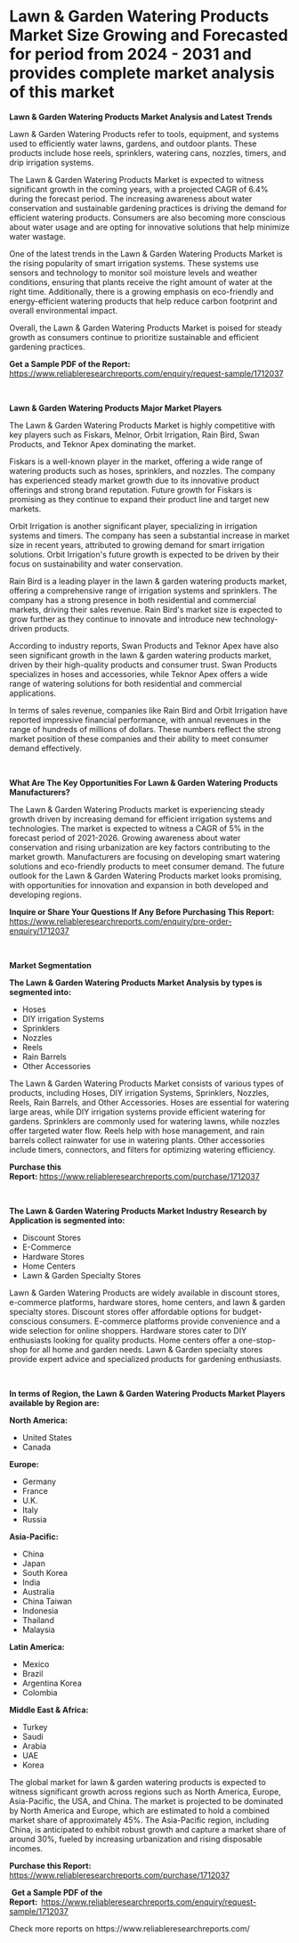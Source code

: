 <p><h1>Lawn & Garden Watering Products Market Size Growing and Forecasted for period from 2024 - 2031 and provides complete market analysis of this market</h1></p><p><strong>Lawn & Garden Watering Products Market Analysis and Latest Trends</strong></p>
<p><p>Lawn & Garden Watering Products refer to tools, equipment, and systems used to efficiently water lawns, gardens, and outdoor plants. These products include hose reels, sprinklers, watering cans, nozzles, timers, and drip irrigation systems.</p><p>The Lawn & Garden Watering Products Market is expected to witness significant growth in the coming years, with a projected CAGR of 6.4% during the forecast period. The increasing awareness about water conservation and sustainable gardening practices is driving the demand for efficient watering products. Consumers are also becoming more conscious about water usage and are opting for innovative solutions that help minimize water wastage.</p><p>One of the latest trends in the Lawn & Garden Watering Products Market is the rising popularity of smart irrigation systems. These systems use sensors and technology to monitor soil moisture levels and weather conditions, ensuring that plants receive the right amount of water at the right time. Additionally, there is a growing emphasis on eco-friendly and energy-efficient watering products that help reduce carbon footprint and overall environmental impact.</p><p>Overall, the Lawn & Garden Watering Products Market is poised for steady growth as consumers continue to prioritize sustainable and efficient gardening practices.</p></p>
<p><strong>Get a Sample PDF of the Report:&nbsp;</strong> <a href="https://www.reliableresearchreports.com/enquiry/request-sample/1712037">https://www.reliableresearchreports.com/enquiry/request-sample/1712037</a></p>
<p>&nbsp;</p>
<p><strong>Lawn & Garden Watering Products Major Market Players</strong></p>
<p><p>The Lawn & Garden Watering Products Market is highly competitive with key players such as Fiskars, Melnor, Orbit Irrigation, Rain Bird, Swan Products, and Teknor Apex dominating the market. </p><p>Fiskars is a well-known player in the market, offering a wide range of watering products such as hoses, sprinklers, and nozzles. The company has experienced steady market growth due to its innovative product offerings and strong brand reputation. Future growth for Fiskars is promising as they continue to expand their product line and target new markets.</p><p>Orbit Irrigation is another significant player, specializing in irrigation systems and timers. The company has seen a substantial increase in market size in recent years, attributed to growing demand for smart irrigation solutions. Orbit Irrigation's future growth is expected to be driven by their focus on sustainability and water conservation.</p><p>Rain Bird is a leading player in the lawn & garden watering products market, offering a comprehensive range of irrigation systems and sprinklers. The company has a strong presence in both residential and commercial markets, driving their sales revenue. Rain Bird's market size is expected to grow further as they continue to innovate and introduce new technology-driven products.</p><p>According to industry reports, Swan Products and Teknor Apex have also seen significant growth in the lawn & garden watering products market, driven by their high-quality products and consumer trust. Swan Products specializes in hoses and accessories, while Teknor Apex offers a wide range of watering solutions for both residential and commercial applications. </p><p>In terms of sales revenue, companies like Rain Bird and Orbit Irrigation have reported impressive financial performance, with annual revenues in the range of hundreds of millions of dollars. These numbers reflect the strong market position of these companies and their ability to meet consumer demand effectively.</p></p>
<p>&nbsp;</p>
<p><strong>What Are The Key Opportunities For Lawn & Garden Watering Products Manufacturers?</strong></p>
<p><p>The Lawn & Garden Watering Products market is experiencing steady growth driven by increasing demand for efficient irrigation systems and technologies. The market is expected to witness a CAGR of 5% in the forecast period of 2021-2026. Growing awareness about water conservation and rising urbanization are key factors contributing to the market growth. Manufacturers are focusing on developing smart watering solutions and eco-friendly products to meet consumer demand. The future outlook for the Lawn & Garden Watering Products market looks promising, with opportunities for innovation and expansion in both developed and developing regions.</p></p>
<p><strong>Inquire or Share Your Questions If Any Before Purchasing This Report:</strong> <a href="https://www.reliableresearchreports.com/enquiry/pre-order-enquiry/1712037">https://www.reliableresearchreports.com/enquiry/pre-order-enquiry/1712037</a></p>
<p>&nbsp;</p>
<p><strong>Market Segmentation</strong></p>
<p><strong>The Lawn & Garden Watering Products Market Analysis by types is segmented into:</strong></p>
<p><ul><li>Hoses</li><li>DIY irrigation Systems</li><li>Sprinklers</li><li>Nozzles</li><li>Reels</li><li>Rain Barrels</li><li>Other Accessories</li></ul></p>
<p><p>The Lawn & Garden Watering Products Market consists of various types of products, including Hoses, DIY irrigation Systems, Sprinklers, Nozzles, Reels, Rain Barrels, and Other Accessories. Hoses are essential for watering large areas, while DIY irrigation systems provide efficient watering for gardens. Sprinklers are commonly used for watering lawns, while nozzles offer targeted water flow. Reels help with hose management, and rain barrels collect rainwater for use in watering plants. Other accessories include timers, connectors, and filters for optimizing watering efficiency.</p></p>
<p><strong>Purchase this Report:&nbsp;</strong><a href="https://www.reliableresearchreports.com/purchase/1712037">https://www.reliableresearchreports.com/purchase/1712037</a></p>
<p>&nbsp;</p>
<p><strong>The Lawn & Garden Watering Products Market Industry Research by Application is segmented into:</strong></p>
<p><ul><li>Discount Stores</li><li>E-Commerce</li><li>Hardware Stores</li><li>Home Centers</li><li>Lawn & Garden Specialty Stores</li></ul></p>
<p><p>Lawn & Garden Watering Products are widely available in discount stores, e-commerce platforms, hardware stores, home centers, and lawn & garden specialty stores. Discount stores offer affordable options for budget-conscious consumers. E-commerce platforms provide convenience and a wide selection for online shoppers. Hardware stores cater to DIY enthusiasts looking for quality products. Home centers offer a one-stop-shop for all home and garden needs. Lawn & Garden specialty stores provide expert advice and specialized products for gardening enthusiasts.</p></p>
<p>&nbsp;</p>
<p><strong>In terms of Region, the Lawn & Garden Watering Products Market Players available by Region are:</strong></p>
<p>
    <p> <strong> North America: </strong>
        <ul>
            <li>United States</li>
            <li>Canada</li>
        </ul>
        </p> 
    <p> <strong> Europe: </strong>
        <ul>
            <li>Germany</li>
            <li>France</li>
            <li>U.K.</li>
            <li>Italy</li>
            <li>Russia</li>
        </ul>
        </p> 
    <p> <strong> Asia-Pacific: </strong>
        <ul>
            <li>China</li>
            <li>Japan</li>
            <li>South Korea</li>
            <li>India</li>
            <li>Australia</li>
            <li>China Taiwan</li>
            <li>Indonesia</li>
            <li>Thailand</li>
            <li>Malaysia</li>
        </ul>
        </p> 
    <p> <strong> Latin America: </strong>
        <ul>
            <li>Mexico</li>
            <li>Brazil</li>
            <li>Argentina Korea</li>
            <li>Colombia</li>
        </ul>
        </p> 
    <p> <strong> Middle East & Africa: </strong>
        <ul>
            <li>Turkey</li>
            <li>Saudi</li>
            <li>Arabia</li>
            <li>UAE</li>
            <li>Korea</li>
        </ul>
    </p>
    </p>
<p><p>The global market for lawn & garden watering products is expected to witness significant growth across regions such as North America, Europe, Asia-Pacific, the USA, and China. The market is projected to be dominated by North America and Europe, which are estimated to hold a combined market share of approximately 45%. The Asia-Pacific region, including China, is anticipated to exhibit robust growth and capture a market share of around 30%, fueled by increasing urbanization and rising disposable incomes.</p></p>
<p><strong>Purchase this Report: </strong><a href="https://www.reliableresearchreports.com/purchase/1712037">https://www.reliableresearchreports.com/purchase/1712037</a></p>
<p>&nbsp;<strong>Get a Sample PDF of the Report:&nbsp;&nbsp;</strong><a href="https://www.reliableresearchreports.com/enquiry/request-sample/1712037">https://www.reliableresearchreports.com/enquiry/request-sample/1712037</a></p>
<p><strong></strong></p>
<p>Check more reports on https://www.reliableresearchreports.com/</p>